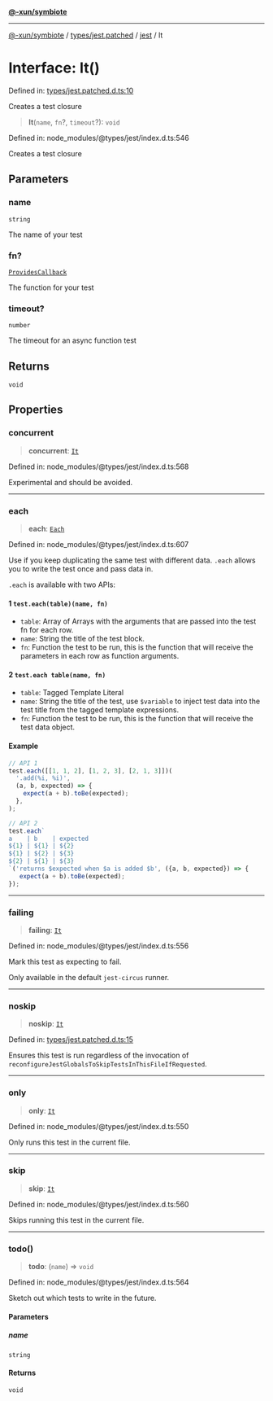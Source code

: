 [**@-xun/symbiote**](../../../../../README.md)

***

[@-xun/symbiote](../../../../../README.md) / [types/jest.patched](../../../README.md) / [jest](../README.md) / It

# Interface: It()

Defined in: [types/jest.patched.d.ts:10](https://github.com/Xunnamius/symbiote/blob/7f982952167d73373d4dffdf7657e7060cf032fe/types/jest.patched.d.ts#L10)

Creates a test closure

> **It**(`name`, `fn`?, `timeout`?): `void`

Defined in: node\_modules/@types/jest/index.d.ts:546

Creates a test closure

## Parameters

### name

`string`

The name of your test

### fn?

[`ProvidesCallback`](../type-aliases/ProvidesCallback.md)

The function for your test

### timeout?

`number`

The timeout for an async function test

## Returns

`void`

## Properties

### concurrent

> **concurrent**: [`It`](It.md)

Defined in: node\_modules/@types/jest/index.d.ts:568

Experimental and should be avoided.

***

### each

> **each**: [`Each`](Each.md)

Defined in: node\_modules/@types/jest/index.d.ts:607

Use if you keep duplicating the same test with different data. `.each` allows you to write the
test once and pass data in.

`.each` is available with two APIs:

#### 1  `test.each(table)(name, fn)`

- `table`: Array of Arrays with the arguments that are passed into the test fn for each row.
- `name`: String the title of the test block.
- `fn`: Function the test to be run, this is the function that will receive the parameters in each row as function arguments.

#### 2  `test.each table(name, fn)`

- `table`: Tagged Template Literal
- `name`: String the title of the test, use `$variable` to inject test data into the test title from the tagged template expressions.
- `fn`: Function the test to be run, this is the function that will receive the test data object.

#### Example

```ts
// API 1
test.each([[1, 1, 2], [1, 2, 3], [2, 1, 3]])(
  '.add(%i, %i)',
  (a, b, expected) => {
    expect(a + b).toBe(expected);
  },
);

// API 2
test.each`
a    | b    | expected
${1} | ${1} | ${2}
${1} | ${2} | ${3}
${2} | ${1} | ${3}
`('returns $expected when $a is added $b', ({a, b, expected}) => {
   expect(a + b).toBe(expected);
});
```

***

### failing

> **failing**: [`It`](It.md)

Defined in: node\_modules/@types/jest/index.d.ts:556

Mark this test as expecting to fail.

Only available in the default `jest-circus` runner.

***

### noskip

> **noskip**: [`It`](It.md)

Defined in: [types/jest.patched.d.ts:15](https://github.com/Xunnamius/symbiote/blob/7f982952167d73373d4dffdf7657e7060cf032fe/types/jest.patched.d.ts#L15)

Ensures this test is run regardless of the invocation of
`reconfigureJestGlobalsToSkipTestsInThisFileIfRequested`.

***

### only

> **only**: [`It`](It.md)

Defined in: node\_modules/@types/jest/index.d.ts:550

Only runs this test in the current file.

***

### skip

> **skip**: [`It`](It.md)

Defined in: node\_modules/@types/jest/index.d.ts:560

Skips running this test in the current file.

***

### todo()

> **todo**: (`name`) => `void`

Defined in: node\_modules/@types/jest/index.d.ts:564

Sketch out which tests to write in the future.

#### Parameters

##### name

`string`

#### Returns

`void`
